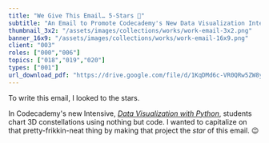 ```yaml
---
title: "We Give This Email… 5-Stars 🌟"
subtitle: "An Email to Promote Codecademy's New Data Visualization Intensive"
thumbnail_3x2: "/assets/images/collections/works/work-email-3x2.png"
banner_16x9: "/assets/images/collections/works/work-email-16x9.png"
client: "003"
roles: ["000","006"]
topics: ["018","019","020"]
types: ["001"]
url_download_pdf: "https://drive.google.com/file/d/1KqDMd6c-VR0QRw5ZW8yreQImN8UnlinE/view?usp=sharing"
---
```

To write this email, I looked to the stars.

In Codecademy's new Intensive, [*Data Visualization with Python*](https://www.codecademy.com/pro/intensive/data-visualization-with-python), students chart 3D constellations using nothing but code. I wanted to capitalize on that pretty-frikkin-neat thing by making that project the *star* of this email. 😉
